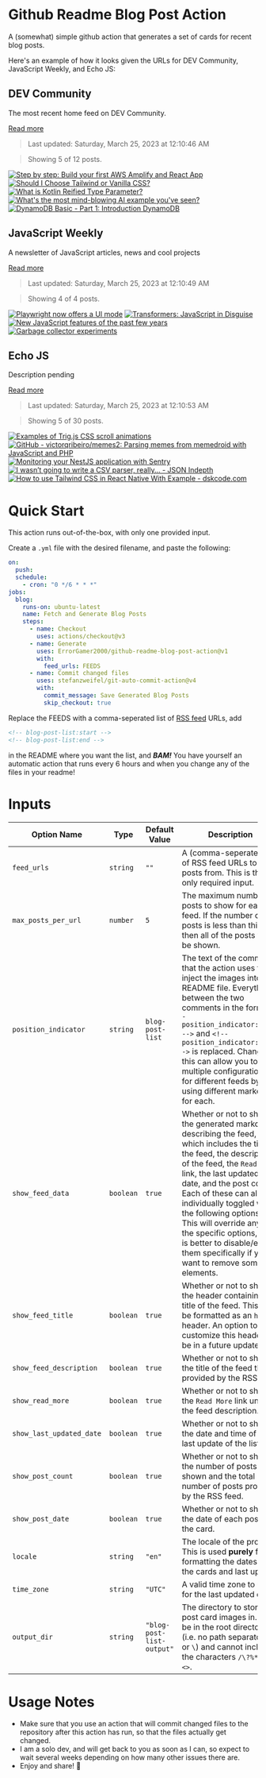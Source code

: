 # Github Readme Blog Post Action

A (somewhat) simple github action that generates a set of cards for recent blog posts.

Here's an example of how it looks given the URLs for DEV Community, JavaScript Weekly, and Echo JS:

<!-- post-list:start -->
## DEV Community

The most recent home feed on DEV Community.

[Read more](https://dev.to)
> Last updated: Saturday, March 25, 2023 at 12:10:46 AM

> Showing 5 of 12 posts.

[![Step by step: Build your first AWS Amplify and React App](https://raw.githubusercontent.com/ErrorGamer2000/github-readme-blog-post-action/main/generated_files/DEV_Community/Step_by_step__Build_your_first_AWS_Amplify_and_React_App.svg)](https://dev.to/aws-builders/step-by-step-build-your-first-aws-amplify-and-react-app-1agn)
[![Should I Choose Tailwind or Vanilla CSS?](https://raw.githubusercontent.com/ErrorGamer2000/github-readme-blog-post-action/main/generated_files/DEV_Community/Should_I_Choose_Tailwind_or_Vanilla_CSS_.svg)](https://dev.to/beaucoburn/should-i-choose-tailwind-or-vanilla-css-ccl)
[![What is Kotlin Reified Type Parameter?](https://raw.githubusercontent.com/ErrorGamer2000/github-readme-blog-post-action/main/generated_files/DEV_Community/What_is_Kotlin_Reified_Type_Parameter_.svg)](https://dev.to/vtsen/what-is-kotlin-reified-type-parameter-17d7)
[![What's the most mind-blowing AI example you've seen?](https://raw.githubusercontent.com/ErrorGamer2000/github-readme-blog-post-action/main/generated_files/DEV_Community/What's_the_most_mind-blowing_AI_example_you've_seen_.svg)](https://dev.to/brunoj/whats-the-most-mind-blowing-ai-example-youve-seen-1n4)
[![DynamoDB Basic - Part 1: Introduction DynamoDB](https://raw.githubusercontent.com/ErrorGamer2000/github-readme-blog-post-action/main/generated_files/DEV_Community/DynamoDB_Basic_-_Part_1__Introduction_DynamoDB.svg)](https://dev.to/aws-builders/dynamodb-basic-part-1-introduction-dynamodb-254h)


## JavaScript Weekly

A newsletter of JavaScript articles, news and cool projects

[Read more](https://javascriptweekly.com/)
> Last updated: Saturday, March 25, 2023 at 12:10:49 AM

> Showing 4 of 4 posts.

[![Playwright now offers a UI mode](https://raw.githubusercontent.com/ErrorGamer2000/github-readme-blog-post-action/main/generated_files/JavaScript_Weekly/Playwright_now_offers_a_UI_mode.svg)](https://javascriptweekly.com/issues/631)
[![Transformers: JavaScript in Disguise](https://raw.githubusercontent.com/ErrorGamer2000/github-readme-blog-post-action/main/generated_files/JavaScript_Weekly/Transformers__JavaScript_in_Disguise.svg)](https://javascriptweekly.com/issues/630)
[![New JavaScript features of the past few years](https://raw.githubusercontent.com/ErrorGamer2000/github-readme-blog-post-action/main/generated_files/JavaScript_Weekly/New_JavaScript_features_of_the_past_few_years.svg)](https://javascriptweekly.com/issues/629)
[![Garbage collector experiments](https://raw.githubusercontent.com/ErrorGamer2000/github-readme-blog-post-action/main/generated_files/JavaScript_Weekly/Garbage_collector_experiments.svg)](https://javascriptweekly.com/issues/628)


## Echo JS

Description pending

[Read more](
http://www.echojs.com
)
> Last updated: Saturday, March 25, 2023 at 12:10:53 AM

> Showing 5 of 30 posts.

[![
Examples of Trig.js CSS scroll animations
](https://raw.githubusercontent.com/ErrorGamer2000/github-readme-blog-post-action/main/generated_files/_Echo_JS_/_Examples_of_Trig.js_CSS_scroll_animations_.svg)](
https://idev-games.github.io/Trig-JS-Examples/
)
[![GitHub - victorqribeiro/memes2: Parsing memes from memedroid with JavaScript and PHP](https://raw.githubusercontent.com/ErrorGamer2000/github-readme-blog-post-action/main/generated_files/_Echo_JS_/GitHub_-_victorqribeiro_memes2__Parsing_memes_from_memedroid_with_JavaScript_and_PHP.svg)](https://github.com/victorqribeiro/memes2)
[![
Monitoring your NestJS application with Sentry
](https://raw.githubusercontent.com/ErrorGamer2000/github-readme-blog-post-action/main/generated_files/_Echo_JS_/_Monitoring_your_NestJS_application_with_Sentry_.svg)](
https://goo.su/c4PNOEH
)
[![I wasn’t going to write a CSV parser, really... - JSON Indepth](https://raw.githubusercontent.com/ErrorGamer2000/github-readme-blog-post-action/main/generated_files/_Echo_JS_/I_wasn’t_going_to_write_a_CSV_parser__really..._-_JSON_Indepth.svg)](https://jsoneditoronline.org/indepth/parse/csv-parser-javascript/)
[![How to use Tailwind CSS in React Native With Example - dskcode.com](https://raw.githubusercontent.com/ErrorGamer2000/github-readme-blog-post-action/main/generated_files/_Echo_JS_/How_to_use_Tailwind_CSS_in_React_Native_With_Example_-_dskcode.com.svg)](https://dskcode.com/how-to-use-tailwind-css-in-react-native-with-example)


<!-- post-list:end -->

# Quick Start

This action runs out-of-the-box, with only one provided input.

Create a `.yml` file with the desired filename, and paste the following:

```yml
on:
  push:
  schedule:
    - cron: "0 */6 * * *"
jobs:
  blog:
    runs-on: ubuntu-latest
    name: Fetch and Generate Blog Posts
    steps:
      - name: Checkout
        uses: actions/checkout@v3
      - name: Generate
        uses: ErrorGamer2000/github-readme-blog-post-action@v1
        with:
          feed_urls: FEEDS
      - name: Commit changed files
        uses: stefanzweifel/git-auto-commit-action@v4
        with:
          commit_message: Save Generated Blog Posts
          skip_checkout: true
```

Replace the FEEDS with a comma-seperated list of [RSS feed](https://rss.com/blog/how-do-rss-feeds-work/) URLs, add

```md
<!-- blog-post-list:start -->
<!-- blog-post-list:end -->
```

in the README where you want the list, and **_BAM!_** You have yourself an automatic action that runs every 6 hours and when you change any of the files in your readme!

# Inputs

<table>
  <thead>
    <tr>
      <th>Option Name</th>
      <th>Type</th>
      <th>Default Value</th>
      <th>Description</th>
    </tr>
  </thead>
  <tbody>
    <tr>
      <td><code>feed_urls</code></td>
      <td><code>string</code></td>
      <td><code>""</code></td>
      <td>A (comma-seperated) list of RSS feed URLs to load posts from. This is the only required input.</td>
    </tr>
    <tr>
      <td><code>max_posts_per_url</code></td>
      <td><code>number</code></td>
      <td><code>5</code></td>
      <td>The maximum number of posts to show for each feed. If the number of posts is less than this, then all of the posts will be shown.</td>
    </tr>
    <tr>
      <td><code>position_indicator</code></td>
      <td><code>string</code></td>
      <td><code>blog-post-list</code></td>
      <td>The text of the comments that the action uses to inject the images into the README file. Everything between the two comments in the form <code>&lt;!-- position_indicator:start --&gt;</code> and <code>&lt;!-- position_indicator:end --&gt;</code> is replaced. Changing this can allow you to use multiple configurations for different feeds by using different markers for each.</td>
    </tr>
    <tr>
      <td><code>show_feed_data</code></td>
      <td><code>boolean</code></td>
      <td><code>true</code></td>
      <td>Whether or not to show the generated markdown describing the feed, which includes the title of the feed, the description of the feed, the <code>Read More</code> link, the last updated date, and the post count. Each of these can also be individually toggled with the following options. This will override any of the specific options, so it is better to disable/enable them specifically if you want to remove some elements.</td>
    </tr>
    <tr>
      <td><code>show_feed_title</code></td>
      <td><code>boolean</code></td>
      <td><code>true</code></td>
      <td>Whether or not to show the header containing the title of the feed. This will be formatted as an <code>h2</code> header. An option to customize this header will be in a future update.</td>
    </tr>
    <tr>
      <td><code>show_feed_description</code></td>
      <td><code>boolean</code></td>
      <td><code>true</code></td>
      <td>Whether or not to show the title of the feed that is provided by the RSS feed.</td>
    </tr>
    <tr>
      <td><code>show_read_more</code></td>
      <td><code>boolean</code></td>
      <td><code>true</code></td>
      <td>Whether or not to show the <code>Read More</code> link under the feed description.</td>
    </tr>
    <tr>
      <td><code>show_last_updated_date</code></td>
      <td><code>boolean</code></td>
      <td><code>true</code></td>
      <td>Whether or not to show the date and time of the last update of the list.</td>
    </tr>
    <tr>
      <td><code>show_post_count</code></td>
      <td><code>boolean</code></td>
      <td><code>true</code></td>
      <td>Whether or not to show the number of posts shown and the total number of posts provided by the RSS feed.</td>
    </tr>
    <tr>
      <td><code>show_post_date</code></td>
      <td><code>boolean</code></td>
      <td><code>true</code></td>
      <td>Whether or not to show the date of each post on the card.</td>
    </tr>
    <tr>
      <td><code>locale</code></td>
      <td><code>string</code></td>
      <td><code>"en"</code></td>
      <td>The locale of the project. This is used <strong>purely</strong> for formatting the dates of the cards and last update.</td>
    </tr>
    <tr>
      <td><code>time_zone</code></td>
      <td><code>string</code></td>
      <td><code>"UTC"</code></td>
      <td>A valid time zone to use for the last updated date.</td>
    </tr>
    <tr>
      <td><code>output_dir</code></td>
      <td><code>string</code></td>
      <td><code>"blog-post-list-output"</code></td>
      <td>The directory to store the post card images in. Must be in the root directory (i.e. no path separators <code>/</code> or <code>\</code>) and cannot include the characters <code>/\?%*:|"&lt;&gt;</code>.</td>
    </tr>
<!--
    <tr>
      <td><code></code></td>
      <td><cde></cde></td>
      <td><code></code></td>
      <td></td>
    </tr>
-->
  </tbody>
</table>

# Usage Notes

- Make sure that you use an action that will commit changed files to the repository after this action has run, so that the files actually get changed.
- I am a solo dev, and will get back to you as soon as I can, so expect to wait several weeks depending on how many other issues there are.
- Enjoy and share! 🤗
